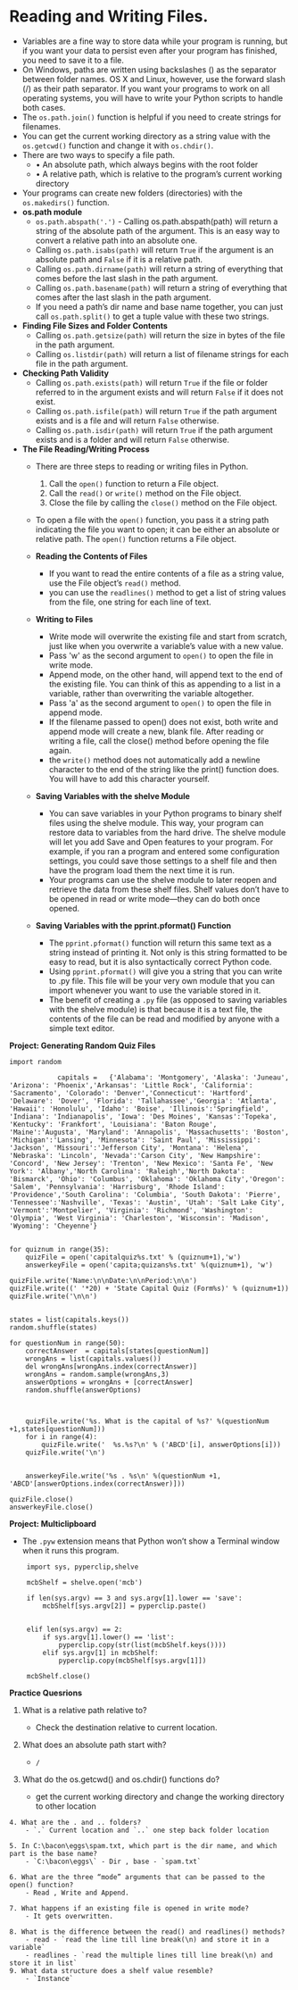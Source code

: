 # Reading and Writing Files.
- Variables are a fine way to store data while your program is running, but if you want your data to persist even after your program has finished, you need to save it to a file.
- On Windows, paths are written using backslashes (\) as the separator between folder names. OS X and Linux, however, use the forward slash (/) as their path separator. If you want your programs to work on all operating systems, you will have to write your Python scripts to handle both cases. 
- The `os.path.join()` function is helpful if you need to create strings for filenames. 
- You can get the current working directory as a string value with the `os.getcwd()` function and change it with `os.chdir()`.
- There are two ways to specify a file path.
	- • An absolute path, which always begins with the root folder 
	- • A relative path, which is relative to the program’s current working directory 
- Your programs can create new folders (directories) with the `os.makedirs()` function. 
- **os.path module**
	- `os.path.abspath('.')` - Calling os.path.abspath(path) will return a string of the absolute path of the argument. This is an easy way to convert a relative path into an absolute one.
	- Calling `os.path.isabs(path)` will return `True` if the argument is an absolute path and `False` if it is a relative path.
	- Calling `os.path.dirname(path)` will return a string of everything that comes before the last slash in the path argument. 
	- Calling `os.path.basename(path)` will return a string of everything that comes after the last slash in the path argument.
	- If you need a path’s dir name and base name together, you can just call `os.path.split()` to get a tuple value with these two strings.
- **Finding File Sizes and Folder Contents**
	- Calling `os.path.getsize(path)` will return the size in bytes of the file in the path argument.
	- Calling `os.listdir(path)` will return a list of filename strings for each file in the path argument.
- **Checking Path Validity**
	- Calling `os.path.exists(path)` will return `True` if the file or folder referred to in the argument exists and will return `False` if it does not exist.
	- Calling `os.path.isfile(path)` will return `True` if the path argument exists and is a file and will return `False` otherwise.
	- Calling `os.path.isdir(path)` will return `True` if the path argument exists and is a folder and will return `False` otherwise.
- **The File Reading/Writing Process**
	- There are three steps to reading or writing files in Python.
		 1. Call the `open()` function to return a File object. 
		 2. Call the `read()` or `write()` method on the File object. 
		 3. Close the file by calling the `close()` method on the File object.

	- To open a file with the `open()` function, you pass it a string path indicating the file you want to open; it can be either an absolute or relative path. The `open()` function returns a File object.

	- **Reading the Contents of Files**
		- If you want to read the entire contents of a file as a string value, use the File object’s `read()` method.
		- you can use the `readlines()` method to get a list of string values from the file, one string for each line of text.
	- **Writing to Files**
		- Write mode will overwrite the existing file and start from scratch, just like when you overwrite a variable’s value with a new value.
		- Pass 'w' as the second argument to `open()` to open the file in write mode.
		- Append mode, on the other hand, will append text to the end of the existing file. You can think of this as appending to a list in a variable, rather than overwriting the variable altogether.
		- Pass 'a' as the second argument to `open()` to open the file in append mode.
		- If the filename passed to open() does not exist, both write and append mode will create a new, blank file. After reading or writing a file, call the close() method before opening the file again.
		- the `write()` method does not automatically add a newline character to the end of the string like the print() function does. You will have to add this character yourself. 
	
	- **Saving Variables with the shelve Module**
		- You can save variables in your Python programs to binary shelf files using the shelve module. This way, your program can restore data to variables from the hard drive. The shelve module will let you add Save and Open features to your program. For example, if you ran a program and entered some configuration settings, you could save those settings to a shelf file and then have the program load them the next time it is run.
		- Your programs can use the shelve module to later reopen and retrieve the data from these shelf files. Shelf values don’t have to be opened in read or write mode—they can do both once opened. 
	- **Saving Variables with the pprint.pformat() Function**
		- The `pprint.pformat()` function will return this same text as a string instead of printing it. Not only is this string formatted to be easy to read, but it is also syntactically correct Python code. 
		- Using `pprint.pformat()` will give you a string that you can write to .py file. This file will be your very own module that you can import whenever you want to use the variable stored in it.
		- The benefit of creating a `.py` file (as opposed to saving variables with the shelve module) is that because it is a text file, the contents of the file can be read and modified by anyone with a simple text editor. 
 
**Project: Generating Random Quiz Files**

 



	import random

				capitals =   {'Alabama': 'Montgomery', 'Alaska': 'Juneau', 'Arizona': 'Phoenix','Arkansas': 'Little Rock', 'California': 'Sacramento', 'Colorado': 'Denver','Connecticut': 'Hartford', 'Delaware': 'Dover', 'Florida': 'Tallahassee','Georgia': 'Atlanta', 'Hawaii': 'Honolulu', 'Idaho': 'Boise', 'Illinois':'Springfield', 'Indiana': 'Indianapolis', 'Iowa': 'Des Moines', 'Kansas':'Topeka', 'Kentucky': 'Frankfort', 'Louisiana': 'Baton Rouge', 'Maine':'Augusta', 'Maryland': 'Annapolis', 'Massachusetts': 'Boston', 'Michigan':'Lansing', 'Minnesota': 'Saint Paul', 'Mississippi': 'Jackson', 'Missouri':'Jefferson City', 'Montana': 'Helena', 'Nebraska': 'Lincoln', 'Nevada':'Carson City', 'New Hampshire': 'Concord', 'New Jersey': 'Trenton', 'New Mexico': 'Santa Fe', 'New York': 'Albany','North Carolina': 'Raleigh','North Dakota': 'Bismarck', 'Ohio': 'Columbus', 'Oklahoma': 'Oklahoma City','Oregon': 'Salem', 'Pennsylvania': 'Harrisburg', 'Rhode Island': 'Providence','South Carolina': 'Columbia', 'South Dakota': 'Pierre', 'Tennessee':'Nashville', 'Texas': 'Austin', 'Utah': 'Salt Lake City', 'Vermont':'Montpelier', 'Virginia': 'Richmond', 'Washington': 'Olympia', 'West Virginia': 'Charleston', 'Wisconsin': 'Madison', 'Wyoming': 'Cheyenne'}


	for quiznum in range(35):
		quizFile = open('capitalquiz%s.txt' % (quiznum+1),'w')
		answerkeyFile = open('capita;quizans%s.txt' %(quiznum+1), 'w')

	quizFile.write('Name:\n\nDate:\n\nPeriod:\n\n')
	quizFile.write((' '*20) + 'State Capital Quiz (Form%s)' % (quiznum+1))
	quizFile.write('\n\n')


	states = list(capitals.keys())
	random.shuffle(states)

	for questionNum in range(50):
		correctAnswer  = capitals[states[questionNum]]
		wrongAns = list(capitals.values())
		del wrongAns[wrongAns.index(correctAnswer)]
		wrongAns = random.sample(wrongAns,3)
		answerOptions = wrongAns + [correctAnswer]
		random.shuffle(answerOptions)



		quizFile.write('%s. What is the capital of %s?' %(questionNum +1,states[questionNum]))
		for i in range(4):
			quizFile.write('  %s.%s?\n' % ('ABCD'[i], answerOptions[i]))
		quizFile.write('\n')


		answerkeyFile.write('%s . %s\n' %(questionNum +1, 'ABCD'[answerOptions.index(correctAnswer)]))

	quizFile.close()
	answerkeyFile.close()


**Project: Multiclipboard**

 - The `.pyw` extension means that Python won’t show a Terminal window when it runs this program.

		import sys, pyperclip,shelve

		mcbShelf = shelve.open('mcb')

		if len(sys.argv) == 3 and sys.argv[1].lower == 'save':
    		mcbShelf[sys.argv[2]] = pyperclip.paste()


		elif len(sys.argv) == 2:
    		if sys.argv[1].lower() == 'list':
        		pyperclip.copy(str(list(mcbShelf.keys())))
    		elif sys.argv[1] in mcbShelf:
        		pyperclip.copy(mcbShelf[sys.argv[1]])

		mcbShelf.close()


**Practice Quesrions**

  1. What is a relative path relative to?
		- Check the destination relative to current location.

  2. What does an absolute path start with?
		- `/`
	
  3. What do the os.getcwd() and os.chdir() functions do?
		- get the current working directory and change the working directory to other location 

	4. What are the . and .. folders?
		- `.` Current location and `..` one step back folder location 
 
	5. In C:\bacon\eggs\spam.txt, which part is the dir name, and which part is the base name?
		- `C:\bacon\eggs\` - Dir , base - `spam.txt`
	
	6. What are the three “mode” arguments that can be passed to the open() function?
		- Read , Write and Append.
	
	7. What happens if an existing file is opened in write mode?
		- It gets overwritten.
 
	8. What is the difference between the read() and readlines() methods?
		- read - `read the line till line break(\n) and store it in a variable`
		- readlines - `read the multiple lines till line break(\n) and store it in list`		
	9. What data structure does a shelf value resemble?
 		- `Instance`
